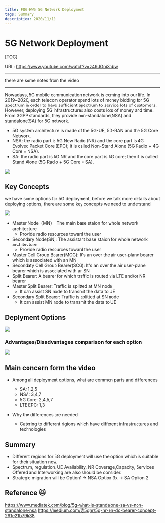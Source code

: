```yaml
---
title: FOG-HW5 5G Network Deployment
tags: Summary
description: 2020/11/19
---
```


# 5G Network Deployment 

[TOC]

<!-- Put the link to this slide here so people can follow -->
URL: https://www.youtube.com/watch?v=z49JGni3hbw

---

there are some notes from the video

---
Nowadays, 5G mobile communication network is coming into our life. 
In 2019~2020, each telecom operator spend lots of money bidding for 5G spectrum in order to have sufficient spectrum to service lots of customers.
However, deploying 5G infrastructures also costs lots of money and time.  
From 3GPP standards, they provide non-standalone(NSA) and standalone(SA) for 5G network.
- 5G system architecture is made of the 5G-UE, 5G-RAN and the 5G Core Network.
- NSA: the radio part is 5G New Radio (NR) and the core part is 4G Evolved Packet Core (EPC); it is called Non-Stand Alone (5G Radio + 4G Core = NSA).
- SA: the radio part is 5G NR and the core part is 5G core; then it is called Stand Alone (5G Radio + 5G Core = SA).

![](https://i.imgur.com/CRXJ1Hw.png)

## Key Concepts
we have some options for 5G deployment, before we talk more details about deploying options, there are some key concepts we need to understand

![](https://i.imgur.com/p6kBByT.png)
- Master Node（MN）: The main base staion for whole network architecture
    - Provide radio resources toward the user
- Secondary Node(SN): The assistant base staion for whole network architecture
    - Provide radio resources toward the user
- Master Cell Group Bearer(MCG): It's an over the air user-plane bearer which is associated with an MN
- Secondaty Cell Group Bearer(SCG): It's an over the air user-plane bearer which is associated with an SN
- Split Bearer: A bearer for which traffic is routed via LTE and/or NR bearer
- Master Split Bearer: Traffic is splitted at MN node
    - It can assist SN node to transmit the data to UE   
- Secondary Split Bearer: Traffic is splitted at SN node 
    - It can assist MN node to transmit the data to UE 


## Deplyment Options
![](https://i.imgur.com/uu54pS6.png)
 
### Advantages/Disadvantages comparison for each option
![](https://i.imgur.com/XCTF7gM.png)

## Main concern form the video

- Among all deployment options, what are common parts and differences
    - SA: 1,2,5
    - NSA: 3,4,7
    - 5G Core: 2,4,5,7
    - LTE EPC: 1,3 
    
- Why the differences are needed 
    - Catering to different rigions which have different infrastructures and technologies

## Summary
- Different regions for 5G deployment will use the option which is suitable for their situation now.
- Spectrum, regulation, UE Availability, NR Coverage,Capacity, Services Offered and Interworking are also should be consider.
- Strategic migration will be Option1 -> NSA Option 3x -> SA Option 2 
## Reference :cat:

https://www.mediatek.com/blog/5g-what-is-standalone-sa-vs-non-standalone-nsa
https://medium.com/@5gnr/5g-nr-en-dc-bearer-concept-291e21b79b38